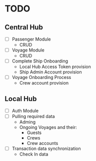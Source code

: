# TODO

## Central Hub

- [ ] Passenger Module
  - CRUD
- [ ] Voyage Module
  - CRUD
- [ ] Complete Ship Onboarding
  - Local Hub Access Token provision
  - Ship Admin Account provision
- [ ] Voyage Onboarding Process
  - Crew account provision

## Local Hub

- [ ] Auth Module
- [ ] Pulling required data
  - Adming
  - Ongoing Voyages and their:
    - Guests
    - Crews
    - Crew accounts
- [ ] Transaction data synchronization
  - Check In data
